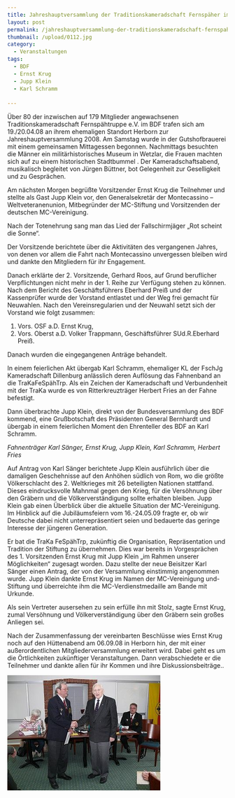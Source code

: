```yaml
---
title: Jahreshauptversammlung der Traditionskameradschaft Fernspäher im BDF
layout: post
permalink: /jahreshauptversammlung-der-traditionskameradschaft-fernspaher-im-bdf/
thumbnail: /upload/0112.jpg
category:
  - Veranstaltungen
tags:
  - BDF
  - Ernst Krug
  - Jupp Klein
  - Karl Schramm

---
```

Über 80 der inzwischen auf 179 Mitglieder angewachsenen Traditionskameradschaft Fernspähtruppe e.V. im BDF trafen sich am 19./20.04.08 an ihrem ehemaligen Standort Herborn zur Jahreshauptversammlung 2008. Am Samstag wurde in der Gutshofbrauerei mit einem gemeinsamen Mittagessen begonnen. Nachmittags besuchten die Männer ein militärhistorisches Museum in Wetzlar, die Frauen machten sich auf zu einem historischen Stadtbummel . Der Kameradschaftsabend, musikalisch begleitet von Jürgen Büttner, bot Gelegenheit zur Geselligkeit und zu Gesprächen.

Am nächsten Morgen begrüßte Vorsitzender Ernst Krug die Teilnehmer und stellte als Gast Jupp Klein vor, den Generalsekretär der Montecassino – Weltveteranenunion, Mitbegründer der MC-Stiftung und Vorsitzenden der deutschen MC-Vereinigung.

Nach der Totenehrung sang man das Lied der Fallschirmjäger „Rot scheint die Sonne“.

Der Vorsitzende berichtete über die Aktivitäten des vergangenen Jahres, von denen vor allem die Fahrt nach Montecassino unvergessen bleiben wird und dankte den Mitgliedern für ihr Engagement.

Danach erklärte der 2. Vorsitzende, Gerhard Roos, auf Grund beruflicher Verpflichtungen nicht mehr in der 1. Reihe zur Verfügung stehen zu können. Nach dem Bericht des Geschäftsführers Eberhard Preiß und der Kassenprüfer wurde der Vorstand entlastet und der Weg frei gemacht für Neuwahlen. Nach den Vereinsregularien und der Neuwahl setzt sich der Vorstand wie folgt zusammen:
1. Vors. OSF a.D. Ernst Krug,
2. Vors. Oberst a.D. Volker Trappmann,
Geschäftsführer SUd.R.Eberhard Preiß.

Danach wurden die eingegangenen Anträge behandelt.

In einem feierlichen Akt übergab Karl Schramm, ehemaliger KL der FschJg Kameradschaft Dillenburg anlässlich deren Auflösung das Fahnenband an die TraKaFeSpähTrp. Als ein Zeichen der Kameradschaft und Verbundenheit mit der TraKa wurde es von Ritterkreuzträger Herbert Fries an der Fahne befestigt.

Dann überbrachte Jupp Klein, direkt von der Bundesversammlung des BDF kommend, eine Grußbotschaft des Präsidenten General Bernhardt und übergab in einem feierlichen Moment den Ehrenteller des BDF an Karl Schramm.

<em>Fahnenträger Karl Sänger, Ernst Krug, Jupp Klein, Karl Schramm, Herbert Fries</em>

Auf Antrag von Karl Sänger berichtete Jupp Klein ausführlich über die damaligen Geschehnisse auf den Anhöhen südlich von Rom, wo die größte Völkerschlacht des 2. Weltkrieges mit 26 beteiligten Nationen stattfand. Dieses eindrucksvolle Mahnmal gegen den Krieg, für die Versöhnung über den Gräbern und die Völkerverständigung sollte erhalten bleiben. Jupp Klein gab einen Überblick über die aktuelle Situation der MC-Vereinigung. Im Hinblick auf die Jubiläumsfeiern vom 16.-24.05.09 fragte er, ob wir Deutsche dabei nicht unterrepräsentiert seien und bedauerte das geringe Interesse der jüngeren Generation.

Er bat die TraKa FeSpähTrp, zukünftig die Organisation, Repräsentation und Tradition der Stiftung zu übernehmen. Dies war bereits in Vorgesprächen des 1. Vorsitzenden Ernst Krug mit Jupp Klein „im Rahmen unserer Möglichkeiten“ zugesagt worden. Dazu stellte der neue Beisitzer Karl Sänger einen Antrag, der von der Versammlung einstimmig angenommen wurde. Jupp Klein dankte Ernst Krug im Namen der MC-Vereinigung und- Stiftung und überreichte ihm die MC-Verdienstmedaille am Bande mit Urkunde.

Als sein Vertreter ausersehen zu sein erfülle ihn mit Stolz, sagte Ernst Krug, zumal Versöhnung und Völkerverständigung über den Gräbern sein großes Anliegen sei.

Nach der Zusammenfassung der vereinbarten Beschlüsse wies Ernst Krug noch auf den Hüttenabend am 06.09.08 in Herborn hin, der mit einer außerordentlichen Mitgliederversammlung erweitert wird.
Dabei geht es um die Örtlichkeiten zukünftiger Veranstaltungen. Dann verabschiedete er die Teilnehmer und dankte allen für ihr Kommen und ihre Diskussionsbeiträge..


[![](/upload/025.jpg)](/upload/025.jpg)

